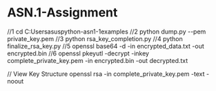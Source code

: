 # ASN.1-Assignment

//1 
cd C:Usersasuspython-asn1-1examples 
//2 
python dump.py --pem private_key.pem 
//3 
python rsa_key_completion.py 
//4
python finalize_rsa_key.py 
//5 
openssl base64 -d -in encrypted_data.txt -out encrypted.bin
//6 
openssl pkeyutl -decrypt -inkey complete_private_key.pem -in encrypted.bin -out decrypted.txt

// View Key Structure
openssl rsa -in complete_private_key.pem -text -noout

